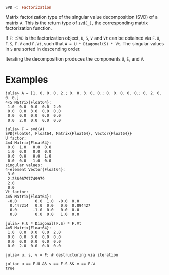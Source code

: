 ```julia
SVD <: Factorization
```

Matrix factorization type of the singular value decomposition (SVD) of a matrix `A`. This is the return type of [`svd(_)`](@ref), the corresponding matrix factorization function.

If `F::SVD` is the factorization object, `U`, `S`, `V` and `Vt` can be obtained via `F.U`, `F.S`, `F.V` and `F.Vt`, such that `A = U * Diagonal(S) * Vt`. The singular values in `S` are sorted in descending order.

Iterating the decomposition produces the components `U`, `S`, and `V`.

# Examples

```jldoctest
julia> A = [1. 0. 0. 0. 2.; 0. 0. 3. 0. 0.; 0. 0. 0. 0. 0.; 0. 2. 0. 0. 0.]
4×5 Matrix{Float64}:
 1.0  0.0  0.0  0.0  2.0
 0.0  0.0  3.0  0.0  0.0
 0.0  0.0  0.0  0.0  0.0
 0.0  2.0  0.0  0.0  0.0

julia> F = svd(A)
SVD{Float64, Float64, Matrix{Float64}, Vector{Float64}}
U factor:
4×4 Matrix{Float64}:
 0.0  1.0   0.0  0.0
 1.0  0.0   0.0  0.0
 0.0  0.0   0.0  1.0
 0.0  0.0  -1.0  0.0
singular values:
4-element Vector{Float64}:
 3.0
 2.23606797749979
 2.0
 0.0
Vt factor:
4×5 Matrix{Float64}:
 -0.0        0.0  1.0  -0.0  0.0
  0.447214   0.0  0.0   0.0  0.894427
  0.0       -1.0  0.0   0.0  0.0
  0.0        0.0  0.0   1.0  0.0

julia> F.U * Diagonal(F.S) * F.Vt
4×5 Matrix{Float64}:
 1.0  0.0  0.0  0.0  2.0
 0.0  0.0  3.0  0.0  0.0
 0.0  0.0  0.0  0.0  0.0
 0.0  2.0  0.0  0.0  0.0

julia> u, s, v = F; # destructuring via iteration

julia> u == F.U && s == F.S && v == F.V
true
```
